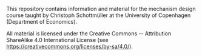 This repository contains information and material for the mechanism design course taught by Christoph Schottmüller at the University of Copenhagen (Department of Economics).

All material is licensed under the  Creative Commons -- Attribution ShareAlike 4.0 International License (see https://creativecommons.org/licenses/by-sa/4.0/).
